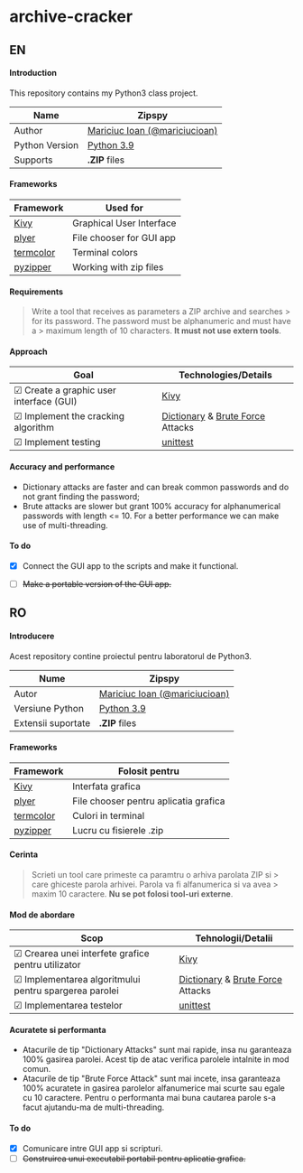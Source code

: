 
  
# archive-cracker    
 ## EN 
#### Introduction    
 This repository contains my Python3 class project.    
    
| Name | Zipspy |    
|--|--|    
| Author | [Mariciuc Ioan (@mariciucioan)](https://github.com/mariciucioan/)    
| Python Version | [Python 3.9](https://docs.python.org/3.9/) |    
| Supports | **.ZIP** files |  

#### Frameworks

| Framework | Used for |
|--|--|
| [Kivy](https://kivy.org/#home) | Graphical User Interface | 
| [plyer](https://pypi.org/project/plyer/) | File chooser for GUI app |
| [termcolor](https://pypi.org/project/termcolor/) | Terminal colors |
| [pyzipper](https://pypi.org/project/pyzipper/) | Working with zip files |
    
#### Requirements 
> Write a tool that receives as parameters a ZIP archive and searches > for its password. The password must be alphanumeric and must have a > maximum length of 10 characters. **It must not use extern tools**.    

#### Approach 
 | Goal | Technologies/Details |    
| -- | -- |    
|☑ Create a graphic user interface (GUI)| [Kivy](https://kivy.org/#home) |    
|☑ Implement the cracking algorithm | [Dictionary](https://www.tech-faq.com/dictionary-attack.html) & [Brute Force](https://www.tech-faq.com/brute-force-attack.html) Attacks |    
|☑ Implement testing| [unittest](https://docs.python.org/3/library/unittest.html) |

#### Accuracy and performance

 - Dictionary attacks are faster and can break common passwords and do not grant finding the password;
 - Brute attacks are slower but grant 100% accuracy for alphanumerical passwords with length <= 10. For a better performance we can make use of multi-threading.

#### To do

 - [x] Connect the GUI app to the scripts and make it functional.
 - [ ] ~~Make a portable version of the GUI app.~~

    
## RO    
#### Introducere    
 Acest repository contine proiectul pentru laboratorul de Python3.    
    
| Nume | Zipspy |    
|--|--|    
| Autor | [Mariciuc Ioan (@mariciucioan)](https://github.com/mariciucioan/)    
| Versiune Python | [Python 3.9](https://docs.python.org/3.9/) |    
| Extensii suportate| **.ZIP** files    

#### Frameworks

| Framework | Folosit pentru|
|--|--|
| [Kivy](https://kivy.org/#home) | Interfata grafica | 
| [plyer](https://pypi.org/project/plyer/) | File chooser pentru aplicatia grafica |
| [termcolor](https://pypi.org/project/termcolor/) | Culori in terminal |
| [pyzipper](https://pypi.org/project/pyzipper/) | Lucru cu fisierele .zip |
    
#### Cerinta 
> Scrieti un tool care primeste ca paramtru o arhiva parolata ZIP si > care ghiceste parola arhivei. Parola va fi alfanumerica si va avea > maxim 10 caractere. **Nu se pot folosi tool-uri externe**.    
 #### Mod de abordare 
 | Scop | Tehnologii/Detalii |    
|--|--|    
|☑ Crearea unei interfete grafice pentru utilizator| [Kivy](https://kivy.org/#home) |    
|☑ Implementarea algoritmului pentru spargerea parolei| [Dictionary](https://www.tech-faq.com/dictionary-attack.html) & [Brute Force](https://www.tech-faq.com/brute-force-attack.html) Attacks |    
|☑ Implementarea testelor| [unittest](https://docs.python.org/3/library/unittest.html) |

#### Acuratete si performanta

 - Atacurile de tip "Dictionary Attacks" sunt mai rapide, insa nu garanteaza 100% gasirea parolei. Acest tip de atac verifica parolele intalnite in mod comun.
 - Atacurile de tip "Brute Force Attack" sunt mai incete, insa garanteaza 100% acuratete in gasirea parolelor alfanumerice mai scurte sau egale cu 10 caractere. Pentru o performanta mai buna cautarea parole s-a facut ajutandu-ma de multi-threading.

#### To do

 - [x] Comunicare intre GUI app si scripturi.
 - [ ] ~~Construirea unui executabil portabil pentru aplicatia grafica.~~
